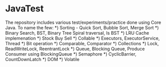 # JavaTest
The repository includes various test/experiments/practice done using Core Java. To name the few:
*) Sorting - Quick Sort, Bubble Sort, Merge Sort
*) Binary Search, BST, Binary Tree Spiral traversal, Is BST
*) LRU Cache implemenation
*) Stock Buy Sell
*) Collable
*) Executors, ExecutorService, Thread
*) Bit operation
*) Comparable, Comparator
*) Collections
*) Lock, ReadWriteLock, ReentrantLock
*) Queue, Blocking Queue, Produce Consumer using BlockingQueue
*) Semaphore
*) CyclicBarrier, CountDownLatch
*) DOM
*) Volatile
